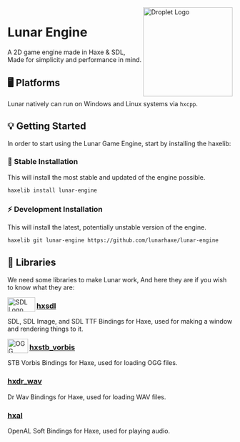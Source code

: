 <img src="https://avatars.githubusercontent.com/u/146598504" alt="Droplet Logo" align="right" width="200" height="200" />

# Lunar Engine
A 2D game engine made in Haxe & SDL, Made for simplicity and performance in mind.

## 🖥️ Platforms
Lunar natively can run on Windows and Linux systems via `hxcpp`.

## 💡 Getting Started
In order to start using the Lunar Game Engine, start by installing the haxelib:

### 🐌 Stable Installation
This will install the most stable and updated of the engine possible.
```sh
haxelib install lunar-engine
```

### ⚡ Development Installation
This will install the latest, potentially unstable version of the engine.
```sh
haxelib git lunar-engine https://github.com/lunarhaxe/lunar-engine
```

## 📔 Libraries
We need some libraries to make Lunar work, And here they are if you
wish to know what they are:

<img src="https://camo.githubusercontent.com/4eaa1b433cf8474defdb9f0d13bc30e9f64d7b896d8163479b255cf08c4040e7/68747470733a2f2f75706c6f61642e77696b696d656469612e6f72672f77696b6970656469612f636f6d6d6f6e732f7468756d622f312f31362f53696d706c655f4469726563744d656469615f4c617965722532435f4c6f676f2e7376672f3132303070782d53696d706c655f4469726563744d656469615f4c617965722532435f4c6f676f2e7376672e706e67" alt="SDL Logo" align="left" width="62" height="32" />

### [hxsdl](https://github.com/swordcube/hxsdl)

SDL, SDL Image, and SDL TTF Bindings for Haxe, used for making a window and rendering things to it.

<img src="https://upload.wikimedia.org/wikipedia/commons/thumb/a/a1/Ogg_Logo.svg/1200px-Ogg_Logo.svg.png" alt="OGG Logo" align="left" width="46" height="32" />

### [hxstb_vorbis](https://github.com/swordcube/hxstb_vorbis)
STB Vorbis Bindings for Haxe, used for loading OGG files.

### [hxdr_wav](https://github.com/swordcube/hxstb_vorbis)
Dr Wav Bindings for Haxe, used for loading WAV files.

### [hxal](https://github.com/swordcube/hxal)
OpenAL Soft Bindings for Haxe, used for playing audio.
